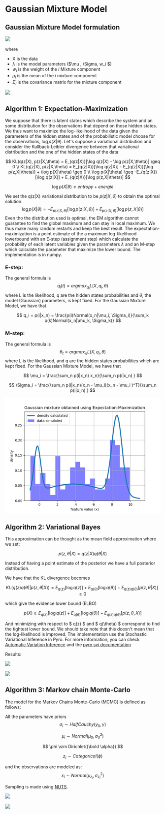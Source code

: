 # Gaussian Mixture Model

## Gaussian Mixture Model formulation



![](/home/louis/Documents/codes/GaussianMixtureModel/equations/gaussian_mixture_def.gif)

where

- X is the data
- $\lambda$ is the model parameters ($\mu , \Sigma, w_i $)
- $w_i$ is the weight of the $i$ Mixture component
- $\mu_i$ is the mean of the $i$ mixture component 
- $\Sigma_i$ is the covariance matrix for the mixture component



![](/home/louis/Documents/codes/GaussianMixtureModel/figures/fig_gaussian_mixtures.png)





## Algorithm 1: Expectation-Maximization

We suppose that there is latent states which describe the system and an some distribution for the observations that depend on those hidden states. We thus want to maximize the  log-likelihood of the data given the parameters of the hidden states and of the probabilistic model choose for the observations, $\log p(X|\theta )$. Let's suppose a variational distribution and consider the Kullback-Leibler divergence between that variational distribution and the one of the hidden states of the data:


$$
KL(q(z|X), p(z|X,\theta) = E_{q(z|X)}[\log q(z|X) - \log p(z|X,\theta)] \geq 0 \\
KL(q(z|X), p(z|X,\theta) = E_{q(z|X)}[\log q(z|X)] -  E_{q(z|X)}[\log p(z,X|\theta)]  +  \log p(X|\theta) \geq 0  \\
\log p(X|\theta) \geq -E_{q(z|X)}[\log q(z|X)] +  E_{q(z|X)}[\log p(z,X|\theta)]
$$

$$
\log p(X|\theta) \geq entropy + energie
$$

We set the q(z|X) variational distribution to be $p(z|X, \theta)$ to obtain the optimal solution. 
$$
\log p(X|\theta) = -E_{p(z|X, \theta)}[\log p(z|X, \theta)] +  E_{p(z|X, \theta)}[\log p(z,X|\theta)]
$$
Even tho the distribution used is optimal, the EM algorithm cannot guarantee to find the global maximum and can stay in local maximum. We thus make many random restarts and keep the best result. The expectation-maximization is a point estimate of the a maximum log-likelihood lowerbound with an E-step (assignment step) which calculate the probability of each latent variables given the parameters $\lambda$ and an M-step which calculate the parameter that maximize the lower bound. The implementation is in numpy. 

### E-step:

The general formula is 
$$
q_i(t) = arg max_{q_i} L(X,q_i, \theta)
$$
where L is the likelihood, q are the hidden states probabilities and $\theta​$, the model (Gaussian) parameters, is kept fixed. For the Gaussian Mixture Model, we have that


$$
q_i = p(i|x_n) = \frac{p(i)Normal(x_n|\mu_i, \Sigma_i)}{\sum_k p(k)Normal(x_n|\mu_k, \Sigma_k)}
$$

### M-step:

The general formula is 
$$
\theta_t = argmax_\lambda L(X,q_i, \theta)
$$
where L is the likelihood, and q are the hidden states probabilities which are kept fixed. For the Gaussian Mixture Model, we have that 


$$
\mu_i = \frac{\sum_n p(i|x_n) x_n}{\sum_n p(i|x_n) }
$$

$$
\Sigma_i = \frac{\sum_n p(i|x_n)(x_n - \mu_i)(x_n - \mu_i )^T}{\sum_n p(i|x_n) }
$$



![](./figures/fig_gaussian_mixtures_EM.png)





## Algorithm 2: Variational Bayes



This approximation can be thought as the mean field approximation where we set:

$$ p(z,\theta|X) = q(z|X)q(\theta|X) ​$$

Instead of having a point estimate of the posterior we have a full posterior distribution.



We have that the KL divergence becomes

$$  KL(q(z)q(\theta)|p(z,\theta|X)) =  E_{q(z)}[\log q(z)] + E_{q(\theta)}[\log q(\theta)]  - E_{q(z)q(\theta)}[p(z,\theta|X)] \geq 0$$



which give the evidence lower bound (ELBO)

$$  p(X)  \geq E_{q(z)}[\log q(z)] + E_{q(\theta)}[\log q(\theta)]  - E_{q(z)q(\theta)}[p(z,\theta, X)]   $$



And minimizing with respect to $ q(z) $ and $ q(\theta) $ correspond to find the tightest lower bound. We should take note that this doesn't mean that the log-likelihood is improved.  The implementation use the Stochastic Variational Inference in Pyro. For more information, you can check [Automatic Variation Inference](https://arxiv.org/pdf/1301.1299.pdf) and the [pyro svi documentation](http://pyro.ai/examples/svi_part_i.html)

Results:

![](/home/louis/Documents/codes/GaussianMixtureModel/figures/svi-loss.png)

![](/home/louis/Documents/codes/GaussianMixtureModel/figures/svi-mixture-density.png)



## Algorithm 3: Markov chain Monte-Carlo



The model for the Markov Chains Monte-Carlo (MCMC) is defined as follows:



All the parameters have priors
$$
\sigma_i \sim HalfCauchy(y_0, \gamma)
$$

$$
\mu_i \sim Normal(\mu_0, \sigma^2_0)
$$

$$
\phi \sim Dirichlet({\bold \alpha})
$$

$$
z_i \sim Categorical(\phi)
$$

and  the observations are modeled as:
$$
x_i \sim Normal(\mu_{z_i}, \sigma^2_{z_i})
$$


Sampling is made using [NUTS](https://arxiv.org/pdf/1111.4246.pdf).



![](/home/louis/Documents/codes/GaussianMixtureModel/figures/MCMC-chains.png)



![](/home/louis/Documents/codes/GaussianMixtureModel/figures/MCMC-mixture-density.png)